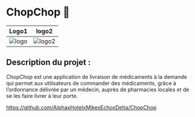 # ChopChop 🐰

| Logo1 | logo2 |
| ------- | ------- | 
![logo](https://github.com/AlphaxHotelxMikexEchoxDelta/ChopChop/assets/95902084/f8d24463-e010-4227-b5a5-19d1a651425e)</td> | ![logo2](https://github.com/AlphaxHotelxMikexEchoxDelta/ChopChop/assets/95902084/99191aa4-3052-497d-8677-29d8223d58b4)</td> |

## Description du projet : 
ChopChop est une application de livraison de médicaments à la demande qui permet aux utilisateurs de commander des médicaments, grâce à l’ordonnance délivrée par un médecin, auprès de pharmacies locales et de se les faire livrer à leur porte. 

https://github.com/AlphaxHotelxMikexEchoxDelta/ChopChop
